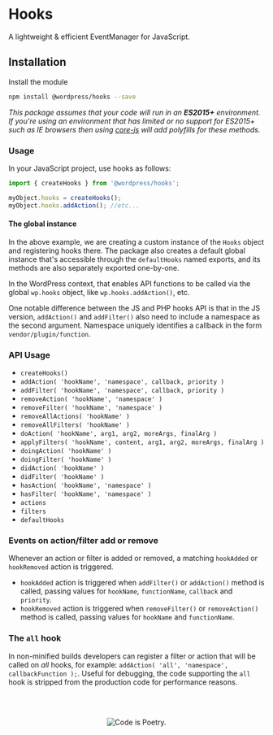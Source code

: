 # Hooks

A lightweight & efficient EventManager for JavaScript.

## Installation

Install the module

```bash
npm install @wordpress/hooks --save
```

_This package assumes that your code will run in an **ES2015+** environment. If you're using an environment that has limited or no support for ES2015+ such as IE browsers then using [core-js](https://github.com/zloirock/core-js) will add polyfills for these methods._

### Usage

In your JavaScript project, use hooks as follows:

```javascript
import { createHooks } from '@wordpress/hooks';

myObject.hooks = createHooks();
myObject.hooks.addAction(); //etc...
```

#### The global instance

In the above example, we are creating a custom instance of the `Hooks` object and registering hooks there. The package also creates a default global instance that's accessible through the `defaultHooks` named exports, and its methods are also separately exported one-by-one.

In the WordPress context, that enables API functions to be called via the global `wp.hooks` object, like `wp.hooks.addAction()`, etc.

One notable difference between the JS and PHP hooks API is that in the JS version, `addAction()` and `addFilter()` also need to include a namespace as the second argument. Namespace uniquely identifies a callback in the form `vendor/plugin/function`.

### API Usage

-   `createHooks()`
-   `addAction( 'hookName', 'namespace', callback, priority )`
-   `addFilter( 'hookName', 'namespace', callback, priority )`
-   `removeAction( 'hookName', 'namespace' )`
-   `removeFilter( 'hookName', 'namespace' )`
-   `removeAllActions( 'hookName' )`
-   `removeAllFilters( 'hookName' )`
-   `doAction( 'hookName', arg1, arg2, moreArgs, finalArg )`
-   `applyFilters( 'hookName', content, arg1, arg2, moreArgs, finalArg )`
-   `doingAction( 'hookName' )`
-   `doingFilter( 'hookName' )`
-   `didAction( 'hookName' )`
-   `didFilter( 'hookName' )`
-   `hasAction( 'hookName', 'namespace' )`
-   `hasFilter( 'hookName', 'namespace' )`
-   `actions`
-   `filters`
-   `defaultHooks`

### Events on action/filter add or remove

Whenever an action or filter is added or removed, a matching `hookAdded` or `hookRemoved` action is triggered.

-   `hookAdded` action is triggered when `addFilter()` or `addAction()` method is called, passing values for `hookName`, `functionName`, `callback` and `priority`.
-   `hookRemoved` action is triggered when `removeFilter()` or `removeAction()` method is called, passing values for `hookName` and `functionName`.

### The `all` hook

In non-minified builds developers can register a filter or action that will be called on _all_ hooks, for example: `addAction( 'all', 'namespace', callbackFunction );`. Useful for debugging, the code supporting the `all` hook is stripped from the production code for performance reasons.

<br/><br/><p align="center"><img src="https://s.w.org/style/images/codeispoetry.png?1" alt="Code is Poetry." /></p>
